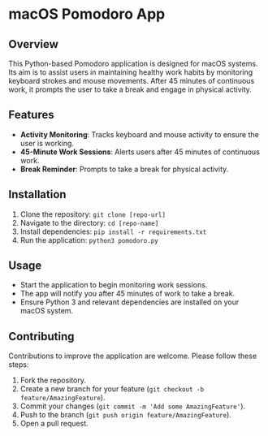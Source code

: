 # macOS Pomodoro App

## Overview
This Python-based Pomodoro application is designed for macOS systems. Its aim is to assist users in maintaining healthy work habits by monitoring keyboard strokes and mouse movements. After 45 minutes of continuous work, it prompts the user to take a break and engage in physical activity.

## Features
- **Activity Monitoring**: Tracks keyboard and mouse activity to ensure the user is working.
- **45-Minute Work Sessions**: Alerts users after 45 minutes of continuous work.
- **Break Reminder**: Prompts to take a break for physical activity.

## Installation
1. Clone the repository: `git clone [repo-url]`
2. Navigate to the directory: `cd [repo-name]`
3. Install dependencies: `pip install -r requirements.txt`
4. Run the application: `python3 pomodoro.py`

## Usage
- Start the application to begin monitoring work sessions.
- The app will notify you after 45 minutes of work to take a break.
- Ensure Python 3 and relevant dependencies are installed on your macOS system.

## Contributing
Contributions to improve the application are welcome. Please follow these steps:
1. Fork the repository.
2. Create a new branch for your feature (`git checkout -b feature/AmazingFeature`).
3. Commit your changes (`git commit -m 'Add some AmazingFeature'`).
4. Push to the branch (`git push origin feature/AmazingFeature`).
5. Open a pull request.

